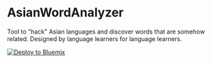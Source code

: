 # AsianWordAnalyzer
Tool to "hack" Asian languages and discover words that are somehow related. Designed by language learners for language learners.


[![Deploy to Bluemix](https://bluemix.net/deploy/button.png)](https://bluemix.net/deploy?repository=https://github.com/jbfiot/AsianWordAnalyzer.git)
